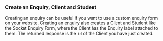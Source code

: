 ### Create an Enquiry, Client and Student

Creating an enquiry can be useful if you want to use a custom enquiry form on your
website. Creating an enquiry also creates a Client and Student like the Socket Enquiry Form, 
where the Client has the Enquiry label attached to them. The returned response is the `id` of
the Client you have just created.    
